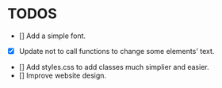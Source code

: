 # TODOS
- [] Add a simple font.
- [x] Update not to call functions to change some elements' text.
- [] Add styles.css to add classes much simplier and easier.
- [] Improve website design.